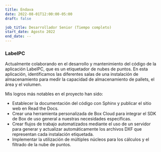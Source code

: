 ```yaml
---
title: Endava
date: 2022-08-01T12:00:00-05:00
draft: false

job_title: Desarrollador Senior (Tiempo completo)
start_date: Agosto 2022
end_date: --
---
```


### LabelPC

Actualmente colaborando en el desarrollo y mantenimiento del código de la
aplicación LabelPC, que es un etiquetador de nubes de puntos. En esta
aplicación, identificamos las diferentes salas de una instalación de
almacenamiento para medir la capacidad de almacenamiento de pallets, el área y
el volumen.

Mis logros más notables en el proyecto han sido:

* Establecer la documentación del código con Sphinx y publicar el sitio web en
Read the Docs.
* Crear una herramienta personalizada de Box Cloud para integrar el SDK de Box
de uso general a nuestras necesidades específicas.
* Crear flujos de trabajo automatizados mediante el uso de un servidor para
generar y actualizar automáticamente los archivos DXF que representan cada
instalación etiquetada.
* Implementar la utilización de múltiples núcleos para los cálculos y el
filtrado de la nube de puntos.
